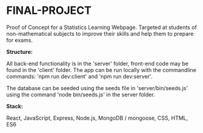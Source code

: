 # FINAL-PROJECT

Proof of Concept for a Statistics Learning Webpage. Targeted at students of non-mathematical subjects to improve their skills and help them to prepare for exams. 


**Structure:** 

All back-end functionality is in the 'server' folder, front-end code may be found in the 'client' folder. The app can be run locally with the commandline commands: 'npm run dev:client' and 'npm run dev:server'. 

The database can be seeded using the seeds file in 'server/bin/seeds.js' using the command 'node bin/seeds.js' in the server folder. 



**Stack:** 

React, JavaScript, Express, Node.js, MongoDB / mongoose, CSS, HTML, ES6
